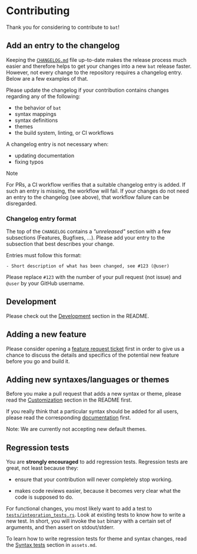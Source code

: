 # Contributing

Thank you for considering to contribute to `bat`!



## Add an entry to the changelog

Keeping the [`CHANGELOG.md`](CHANGELOG.md) file up-to-date makes the release
process much easier and therefore helps to get your changes into a new `bat`
release faster. However, not every change to the repository requires a
changelog entry. Below are a few examples of that.

Please update the changelog if your contribution contains changes regarding
any of the following:
  - the behavior of `bat`
  - syntax mappings
  - syntax definitions
  - themes
  - the build system, linting, or CI workflows

A changelog entry is not necessary when:
  - updating documentation
  - fixing typos

>[!NOTE]
> For PRs, a CI workflow verifies that a suitable changelog entry is
> added. If such an entry is missing, the workflow will fail. If your
> changes do not need an entry to the changelog (see above), that
> workflow failure can be disregarded.


### Changelog entry format

The top of the `CHANGELOG` contains a *"unreleased"* section with a few
subsections (Features, Bugfixes, …). Please add your entry to the subsection
that best describes your change.

Entries must follow this format:
```
- Short description of what has been changed, see #123 (@user)
```
Please replace `#123` with the number of your pull request (not issue) and
`@user` by your GitHub username.


## Development

Please check out the [Development](https://github.com/sharkdp/bat#development)
section in the README.


## Adding a new feature

Please consider opening a
[feature request ticket](https://github.com/sharkdp/bat/issues/new?assignees=&labels=feature-request&template=feature_request.md)
first in order to give us a chance to discuss the details and specifics of the potential new feature before you go and build it.


## Adding new syntaxes/languages or themes

Before you make a pull request that adds a new syntax or theme, please read
the [Customization](https://github.com/sharkdp/bat#customization) section
in the README first.

If you really think that a particular syntax should be added for all
users, please read the corresponding
[documentation](https://github.com/sharkdp/bat/blob/master/doc/assets.md)
first.

Note: We are currently not accepting new default themes.


## Regression tests

You are **strongly encouraged** to add regression tests. Regression tests are great,
not least because they:

* ensure that your contribution will never completely stop working.

* makes code reviews easier, because it becomes very clear what the code is
  supposed to do.

For functional changes, you most likely want to add a test to
[`tests/integration_tests.rs`](https://github.com/sharkdp/bat/blob/master/tests/integration_tests.rs).
Look at existing tests to know how to write a new test. In short, you will
invoke the `bat` binary with a certain set of arguments, and then assert on
stdout/stderr.

To learn how to write regression tests for theme and syntax changes, read the
[Syntax
tests](https://github.com/sharkdp/bat/blob/master/doc/assets.md#syntax-tests)
section in `assets.md`.

